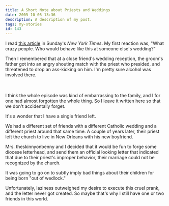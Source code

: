 ```yaml
---
title: A Short Note about Priests and Weddings
date: 2005-10-05 13:36
description: A description of my post.
tags: my-stories
id: 143
---
```

I read <a href="http://www.nytimes.com/2005/10/02/fashion/sundaystyles/02TRASHERS.html" target="_blank">this article</a> in Sunday's <i>New York Times</i>.  My first reaction was, "What crazy people.  Who would behave like this at someone else's wedding?"

Then I remembered that at a close friend's wedding reception, the groom's father got into an angry shouting match with the priest who presided, and threatened to drop an ass-kicking on him.  I'm pretty sure alcohol was involved there.

<span class="spanEndPreview">&nbsp;</span><br /><br />I think the whole episode was kind of embarrassing to the family, and I for one had almost forgotten the whole thing.  So I leave it written here so that we don't accidentally forget.

It's a wonder that I have a single friend left.

We had a different set of friends with a different Catholic wedding and a different priest around that same time.  A couple of years later, their priest left the church to live in New Orleans with his new boyfriend.

Mrs. theskinnyonbenny and I decided that it would be fun to forge some diocese letterhead, and send them an official looking letter that indicated that due to their priest's improper behavior, their marriage could not be recognized by the church.

It was going to go on to subtly imply bad things about their children for being born "out of wedlock."

Unfortunately, laziness outweighed my desire to execute this cruel prank, and the letter never got created.  So maybe that's why I still have one or two friends in this world.
